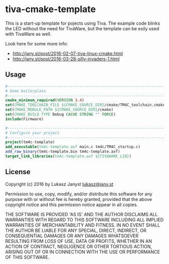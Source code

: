 
tiva-cmake-template
===================

This is a start-up template for pojects using Tiva. The example code blinks the
LED without the need for TivaWare, but the template can be esily used with
TivaWare as well.

Look here for some more info:

 * http://jany.st/post/2016-02-07-tiva-linux-cmake.html
 * http://jany.st/post/2016-03-28-silly-invaders-1.html

Usage
-----

```cmake
#-------------------------------------------------------------------------------
# Some boilerplate
#-------------------------------------------------------------------------------
cmake_minimum_required(VERSION 3.4)
set(CMAKE_TOOLCHAIN_FILE ${CMAKE_SOURCE_DIR}/cmake/TM4C_toolchain.cmake)
set(CMAKE_MODULE_PATH ${CMAKE_SOURCE_DIR}/cmake)
set(CMAKE_BUILD_TYPE Debug CACHE STRING "" FORCE)
include(Firmware)

#-------------------------------------------------------------------------------
# Configure your project
#-------------------------------------------------------------------------------
project(tm4c-template)
add_executable(tm4c-template.axf main.c tm4c/TM4C_startup.c)
add_raw_binary(tm4c-template.bin tm4c-template.axf)
target_link_libraries(tm4c-template.axf ${TIVAWARE_LIB})
```

License
-------

Copyright (c) 2016 by Lukasz Janyst <lukasz@jany.st>

Permission to use, copy, modify, and/or distribute this software for any
purpose with or without fee is hereby granted, provided that the above
copyright notice and this permission notice appear in all copies.

THE SOFTWARE IS PROVIDED 'AS IS' AND THE AUTHOR DISCLAIMS ALL WARRANTIES
WITH REGARD TO THIS SOFTWARE INCLUDING ALL IMPLIED WARRANTIES OF
MERCHANTABILITY AND FITNESS. IN NO EVENT SHALL THE AUTHOR BE LIABLE FOR
ANY SPECIAL, DIRECT, INDIRECT, OR CONSEQUENTIAL DAMAGES OR ANY DAMAGES
WHATSOEVER RESULTING FROM LOSS OF USE, DATA OR PROFITS, WHETHER IN AN
ACTION OF CONTRACT, NEGLIGENCE OR OTHER TORTIOUS ACTION, ARISING OUT OF
OR IN CONNECTION WITH THE USE OR PERFORMANCE OF THIS SOFTWARE.

